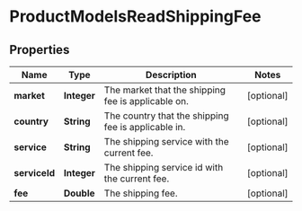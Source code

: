 

# ProductModelsReadShippingFee

## Properties

Name | Type | Description | Notes
------------ | ------------- | ------------- | -------------
**market** | **Integer** | The market that the shipping fee is applicable on. |  [optional]
**country** | **String** | The country that the shipping fee is applicable in. |  [optional]
**service** | **String** | The shipping service with the current fee. |  [optional]
**serviceId** | **Integer** | The shipping service id with the current fee. |  [optional]
**fee** | **Double** | The shipping fee. |  [optional]




